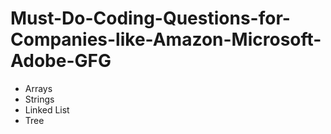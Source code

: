 # Must-Do-Coding-Questions-for-Companies-like-Amazon-Microsoft-Adobe-GFG
* Arrays
* Strings
* Linked List
* Tree
